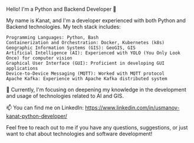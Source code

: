 Hello! I'm a Python and Backend Developer 👋

My name is Kanat, and I'm a developer experienced with both Python and Backend technologies. My tech stack includes:

    Programming Languages: Python, Bash
    Containerization and Orchestration: Docker, Kubernetes (k8s)
    Geographic Information Systems (GIS): GeoGIS, GIS
    Artificial Intelligence (AI): Experienced with YOLO (You Only Look Once) for computer vision
    Graphical User Interface (GUI): Proficient in developing GUI applications
    Device-to-Device Messaging (MQTT): Worked with MQTT protocol
    Apache Kafka: Experience with Apache Kafka distributed system

🌱 Currently, I'm focusing on deepening my knowledge in the development and usage of technologies related to AI and GIS.

📫 You can find me on LinkedIn: https://www.linkedin.com/in/usmanov-kanat-python-developer/

Feel free to reach out to me if you have any questions, suggestions, or just want to chat about technologies and software development!
